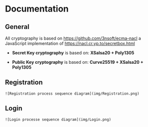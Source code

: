 # Documentation

## General
All cryptography is based on https://github.com/3nsoft/ecma-nacl a JavaScript implementation of https://nacl.cr.yp.to/secretbox.html

- **Secret Key cryptography** is based on:
    **XSalsa20 + Poly1305**

- **Public Key cryptography** is based on:
    **Curve25519 + XSalsa20 + Poly1305**


## Registration

    ![Registration process sequence diagram](img/Registration.png)

## Login

    ![Login processe sequence diagram](img/Login.png)